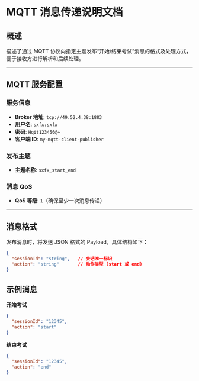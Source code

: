 # MQTT 消息传递说明文档

## 概述
描述了通过 MQTT 协议向指定主题发布“开始/结束考试”消息的格式及处理方式，便于接收方进行解析和后续处理。

---

## MQTT 服务配置

### 服务信息
- **Broker 地址**: `tcp://49.52.4.38:1883`
- **用户名**: `sxfx:sxfx`
- **密码**: `Hqit123456@~`
- **客户端 ID**: `my-mqtt-client-publisher`

### 发布主题
- **主题名称**: `sxfx_start_end`

### 消息 QoS
- **QoS 等级**: `1`（确保至少一次消息传递）

---

## 消息格式

发布消息时，将发送 JSON 格式的 Payload，具体结构如下：

```json
{
  "sessionId": "string",   // 会话唯一标识
  "action": "string"       // 动作类型 (start 或 end)
}
```

## **示例消息**

**开始考试**

```json
{
  "sessionId": "12345",
  "action": "start"
}
```

**结束考试**

```json
{
  "sessionId": "12345",
  "action": "end"
}
```

